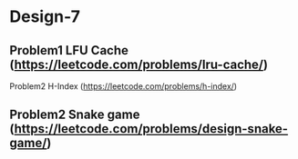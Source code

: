 # Design-7

## Problem1 LFU Cache (https://leetcode.com/problems/lru-cache/)

Problem2 H-Index (https://leetcode.com/problems/h-index/)

## Problem2 Snake game (https://leetcode.com/problems/design-snake-game/)

